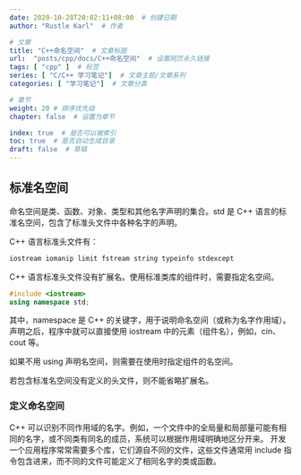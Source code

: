 ```yaml
---
date: 2020-10-28T20:02:11+08:00  # 创建日期
author: "Rustle Karl"  # 作者

# 文章
title: "C++命名空间"  # 文章标题
url:  "posts/cpp/docs/C++命名空间"  # 设置网页永久链接
tags: [ "cpp" ]  # 标签
series: [ "C/C++ 学习笔记"]  # 文章主题/文章系列
categories: [ "学习笔记"]  # 文章分类

# 章节
weight: 20 # 排序优先级
chapter: false  # 设置为章节

index: true  # 是否可以被索引
toc: true  # 是否自动生成目录
draft: false  # 草稿
---
```


## 标准名空间

命名空间是类、函数、对象、类型和其他名字声明的集合。std 是 C++ 语言的标准名空间，包含了标准头文件中各种名字的声明。

C++ 语言标准头文件有：

```c++
iostream iomanip limit fstream string typeinfo stdexcept
```

C++ 语言标准头文件没有扩展名。使用标准类库的组件时，需要指定名空间。

```c++
#include <iostream>
using namespace std;
```

其中，namespace 是 C++ 的关键字，用于说明命名空间（或称为名字作用域）。声明之后，程序中就可以直接使用 iostream 中的元素（组件名），例如，cin、cout 等。

如果不用 using 声明名空间，则需要在使用时指定组件的名空间。

若包含标准名空间没有定义的头文件，则不能省略扩展名。

### 定义命名空间

C++ 可以识别不同作用域的名字。例如，一个文件中的全局量和局部量可能有相同的名字，或不同类有同名的成员，系统可以根据作用域明确地区分开来。
开发一个应用程序常常需要多个库，它们源自不同的文件，这些文件通常用 include 指令包含进来，而不同的文件可能定义了相同名字的类或函数。

```c++

```



```c++

```

```c++

```


```c++

```






